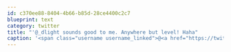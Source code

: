```yaml
---
id: c370ee88-8404-4b66-b85d-28ce4400c2c7
blueprint: text
category: twitter
title: "'@_dlight sounds good to me. Anywhere but level! Haha"
caption: '<span class="username username_linked">@<a href="https://twitter.com/_dlight" title="Битюцкий Корнилий">_dlight</a></span> sounds good to me. Anywhere but level! Haha'
---
```

